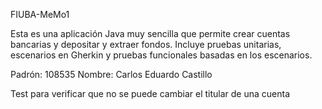 FIUBA-MeMo1

Esta es una aplicación Java muy sencilla que permite crear cuentas bancarias y depositar y extraer fondos. 
Incluye pruebas unitarias, escenarios en Gherkin y pruebas funcionales basadas en los escenarios.

Padrón: 108535
Nombre: Carlos Eduardo Castillo

Test para verificar que no se puede cambiar el titular de una cuenta
